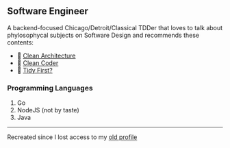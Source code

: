 ## Software Engineer

A backend-focused Chicago/Detroit/Classical TDDer that loves to talk about phylosophycal subjects on Software Design and recommends these contents:

* 📖 [Clean Architecture](https://www.amazon.com/Clean-Architecture-Craftsmans-Software-Structure/dp/0134494164)
* 📖 [Clean Coder](https://www.amazon.com/Clean-Coder-Conduct-Professional-Programmers/dp/0137081073)
* 📖 [Tidy First?](https://www.amazon.com/Tidy-First-Personal-Exercise-Empirical/dp/1098151240)

### Programming Languages
1. Go
2. NodeJS (not by taste)
3. Java

--------
Recreated since I lost access to my [old profile](https://github.com/yuric18)
